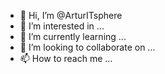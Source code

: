- 👋 Hi, I’m @ArturITsphere
- 👀 I’m interested in ...
- 🌱 I’m currently learning ...
- 💞️ I’m looking to collaborate on ...
- 📫 How to reach me ...

<!---
ArturITsphere/ArturITsphere is a ✨ special ✨ repository because its `README.md` (this file) appears on your GitHub profile.
You can click the Preview link to take a look at your changes.
--->
